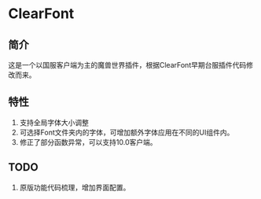 # ClearFont
## 简介

这是一个以国服客户端为主的魔兽世界插件，根据ClearFont早期台服插件代码修改而来。

## 特性

1. 支持全局字体大小调整
2. 可选择Font文件夹内的字体，可增加额外字体应用在不同的UI组件内。
3. 修正了部分函数异常，可以支持10.0客户端。

## TODO

1. 原版功能代码梳理，增加界面配置。
